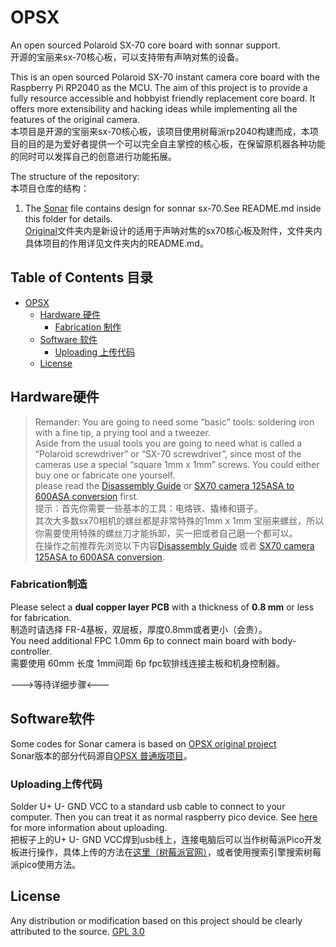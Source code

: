 # OPSX
An open sourced Polaroid SX-70 core board with sonnar support.\
开源的宝丽来sx-70核心板，可以支持带有声呐对焦的设备。

This is an open sourced Polaroid SX-70 instant camera core board with the Raspberry Pi RP2040 as the MCU. The aim of this project is to provide a fully resource accessible and hobbyist friendly replacement core board. It offers more extensibility and hacking ideas while implementing all the features of the original camera.\
本项目是开源的宝丽来sx-70核心板，该项目使用树莓派rp2040构建而成，本项目的目的是为爱好者提供一个可以完全自主掌控的核心板，在保留原机器各种功能的同时可以发挥自己的创意进行功能拓展。

The structure of the repository:\
本项目仓库的结构：

1. The [Sonar](https://github.com/LiuZSChina/OPSX/tree/master/Sonnar) file contains design for sonnar sx-70.See README.md inside this folder for details.\
[Original](https://github.com/LiuZSChina/OPSX/tree/master/Original)文件夹内是新设计的适用于声呐对焦的sx70核心板及附件，文件夹内具体项目的作用详见文件夹内的README.md。


## Table of Contents 目录

- [OPSX](#opsx)
  - [Hardware 硬件](#hardware硬件)
    - [Fabrication 制作](#fabrication制造)
  - [Software 软件](#software)
    - [Uploading 上传代码](#uploading上传代码)
  - [License](#license)


## Hardware硬件
> Remander: You are going to need some “basic” tools:   soldering iron with a fine tip, a prying tool and a tweezer.\
Aside from the usual tools you are going to need what is called a “Polaroid screwdriver” or “SX-70 screwdriver”, since most of the cameras use a special “square 1mm x 1mm” screws. You could either buy one or fabricate one yourself.\
please read the [Disassembly Guide](https://instantphotography.files.wordpress.com/2010/12/polaroid-sx-70-camera-repair-book.pdf) or [SX70 camera 125ASA to 600ASA conversion](https://opensx70.com/tutorials/100-600-conversion/) first.\
提示：首先你需要一些基本的工具：电烙铁、撬棒和镊子。\
其次大多数sx70相机的螺丝都是非常特殊的1mm x 1mm 宝丽来螺丝，所以你需要使用特殊的螺丝刀才能拆卸，买一把或者自己磨一个都可以。\
在操作之前推荐先浏览以下内容[Disassembly Guide](https://instantphotography.files.wordpress.com/2010/12/polaroid-sx-70-camera-repair-book.pdf) 或者 [SX70 camera 125ASA to 600ASA conversion](https://opensx70.com/tutorials/100-600-conversion/).

### Fabrication制造
Please select a **dual copper layer PCB** with a thickness of **0.8 mm** or less for fabrication.\
制造时请选择 FR-4基板，双层板，厚度0.8mm或者更小（会贵）。\
You need additional FPC 1.0mm 6p to connect main board with body-controller.\
需要使用 60mm 长度 1mm间距 6p fpc软排线连接主板和机身控制器。

--->等待详细步骤<---

## Software软件
Some codes for Sonar camera is based on [OPSX original project](https://github.com/sunyitong/OPSX)\
Sonar版本的部分代码源自[OPSX 普通版项目](https://github.com/sunyitong/OPSX)。

### Uploading上传代码
Solder U+ U- GND VCC to a standard usb cable to connect to your computer. Then you can treat it as normal raspberry pico device. See [here](https://www.raspberrypi.com/documentation/microcontrollers/rp2040.html#raspberry-pi-pico) for more information about uploading.\
把板子上的U+ U- GND VCC焊到usb线上，连接电脑后可以当作树莓派Pico开发板进行操作，具体上传的方法在[这里（树莓派官网）](https://www.raspberrypi.com/documentation/microcontrollers/rp2040.html#raspberry-pi-pico)，或者使用搜索引擎搜索树莓派pico使用方法。

## License
Any distribution or modification based on this project should be clearly attributed to the source.
[GPL 3.0](LICENSE)